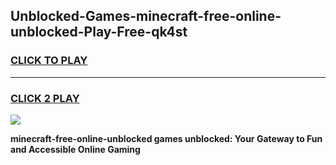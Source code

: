 
## Unblocked-Games-minecraft-free-online-unblocked-Play-Free-qk4st
<h3>
<a href="https://premium76.site?title=minecraft-free-online-unblocked&ref=10A">CLICK TO PLAY</a></h3>
<hr>

<h3>
<a href="https://premium76.site?title=minecraft-free-online-unblocked&ref=10A">CLICK 2 PLAY</a>
  
</h3>

<a href="https://premium76.site?title=minecraft-free-online-unblocked&ref=10A"><img src="https://clearcache.store/games.png"></a>


**minecraft-free-online-unblocked games unblocked: Your Gateway to Fun and Accessible Online Gaming**
